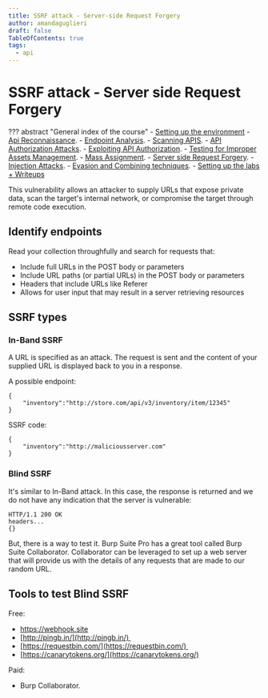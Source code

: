 ```yaml
---
title: SSRF attack - Server-side Request Forgery
author: amandaguglieri
draft: false
TableOfContents: true
tags:
  - api
---
```


# SSRF attack - Server side Request Forgery 

??? abstract "General index of the course"
    - [Setting up the environment](setting-up-kali.md)
    - [Api Reconnaissance](api-reconnaissance.md).
    - [Endpoint Analysis](endpoint-analysis.md).
    - [Scanning APIS](scanning-apis.md).
    - [API Authorization Attacks](api-authentication-attacks.md).
    - [Exploiting API Authorization](exploiting-api-authorization.md).
    - [Testing for Improper Assets Management](improper-assets-management.md).
    - [Mass Assignment](mass-assignment.md).
    - [Server side Request Forgery](server-side-request-forgery-ssrf.md).
    - [Injection Attacks](injection-attacks.md). 
    - [Evasion and Combining techniques](evasion-combining-techniques.md).
    - [Setting up the labs + Writeups](other-labs.md)

This vulnerability allows an attacker to supply URLs that expose private data, scan the target's internal network, or compromise the target through remote code execution.

## Identify endpoints

Read your collection throughfully and search for requests that:

-   Include full URLs in the POST body or parameters
-   Include URL paths (or partial URLs) in the POST body or parameters
-   Headers that include URLs like Referer
-   Allows for user input that may result in a server retrieving resources


## SSRF types

### In-Band SSRF

A URL is specified as an attack. The request is sent and the content of your supplied URL is displayed back to you in a response.

A possible endpoint:

```
{
	"inventory":"http://store.com/api/v3/inventory/item/12345"
}
```

SSRF code:

```
{
	"inventory":"http://maliciousserver.com"
}
```


### Blind  SSRF

It's similar to In-Band attack. In this case, the response is returned and we do not have any indication that the server is vulnerable:

```
HTTP/1.1 200 OK  
headers...  
{}
```

But, there is a way to test it. Burp Suite Pro has a great tool called Burp Suite Collaborator. Collaborator can be leveraged to set up a web server that will provide us with the details of any requests that are made to our random URL.


## Tools to test Blind SSRF

Free:

- https://webhook.site
- [http://pingb.in/](http://pingb.in/) 
- [https://requestbin.com/](https://requestbin.com/) 
- [https://canarytokens.org/](https://canarytokens.org/)

Paid:

- Burp Collaborator. 